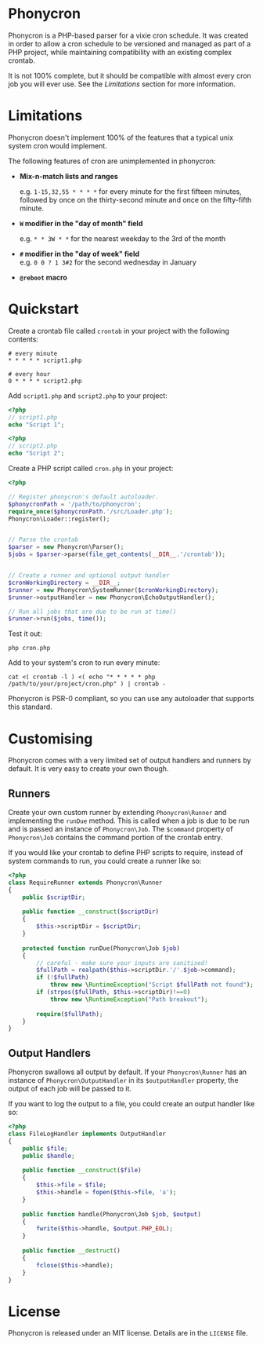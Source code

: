 Phonycron
=========

Phonycron is a PHP-based parser for a vixie cron schedule. It was created in
order to allow a cron  schedule to be versioned and managed as part of a PHP
project, while maintaining compatibility  with an existing complex crontab.

It is not 100% complete, but it should be compatible with almost every cron job
you will ever use.  See the *Limitations* section for more information.


Limitations
===========

Phonycron doesn't implement 100% of the features that a typical unix system cron
would implement.

The following features of cron are unimplemented in phonycron:

* **Mix-n-match lists and ranges**  
  
  e.g. `1-15,32,55 * * * *` for every minute for the first fifteen  minutes,
  followed by once on the thirty-second minute and once on  the fifty-fifth
  minute.

* **`W` modifier in the "day of month" field**  

  e.g. `* * 3W * *` for the nearest weekday to the 3rd of the month

* **`#` modifier in the "day of week" field**  
  e.g. ``0 0 ? 1 3#2`` for the second wednesday in January

* **`@reboot` macro**
 

Quickstart
==========

Create a crontab file called `crontab` in your project with the following
contents:

```
# every minute
* * * * * script1.php

# every hour
0 * * * * script2.php
```


Add `script1.php` and `script2.php` to your project:

```php
<?php
// script1.php
echo "Script 1";
```

```php
<?php
// script2.php
echo "Script 2";
```

Create a PHP script called `cron.php` in your project:

```php
<?php

// Register phonycron's default autoloader.
$phonycronPath = '/path/to/phonycron';
require_once($phonycronPath.'/src/Loader.php');
Phonycron\Loader::register();


// Parse the crontab 
$parser = new Phonycron\Parser();
$jobs = $parser->parse(file_get_contents(__DIR__.'/crontab'));


// Create a runner and optional output handler
$cronWorkingDirectory = __DIR__;
$runner = new Phonycron\SystemRunner($cronWorkingDirectory);
$runner->outputHandler = new Phonycron\EchoOutputHandler();

// Run all jobs that are due to be run at time()
$runner->run($jobs, time());

```

Test it out:

    php cron.php


Add to your system's cron to run every minute:

```
cat <( crontab -l ) <( echo "* * * * * php /path/to/your/project/cron.php" ) | crontab -
```

Phonycron is PSR-0 compliant, so you can use any autoloader that supports this
standard.


Customising
===========

Phonycron comes with a very limited set of output handlers and runners by
default. It is very easy to create your own though.

Runners
-------

Create your own custom runner by extending `Phonycron\Runner` and implementing
the `runDue` method. This is called when a job is due to be run and is passed an
instance of `Phonycron\Job`. The  `$command` property of `Phonycron\Job`
contains the command portion of the crontab entry.

If you would like your crontab to define PHP scripts to require, instead of
system commands to run, you could create a runner like so:

```php
<?php
class RequireRunner extends Phonycron\Runner
{
    public $scriptDir;
    
    public function __construct($scriptDir)
    {
        $this->scriptDir = $scriptDir;
    }
    
    protected function runDue(Phonycron\Job $job)
    {
        // careful - make sure your inputs are sanitised!
        $fullPath = realpath($this->scriptDir.'/'.$job->command);
        if (!$fullPath)
            throw new \RuntimeException("Script $fullPath not found");
        if (strpos($fullPath, $this->scriptDir)!==0)
            throw new \RuntimeException("Path breakout");
        
        require($fullPath);
    }
}
```


Output Handlers
---------------

Phonycron swallows all output by default. If your `Phonycron\Runner` has an
instance of `Phonycron\OutputHandler` in its `$outputHandler` property, the
output of each job will be passed to it.

If you want to log the output to a file, you could create an output handler like
so:
 

```php
<?php
class FileLogHandler implements OutputHandler
{
    public $file;
    public $handle;
    
    public function __construct($file)
    {
        $this->file = $file;
        $this->handle = fopen($this->file, 'a');
    }
    
    public function handle(Phonycron\Job $job, $output)
    {
        fwrite($this->handle, $output.PHP_EOL);
    }
    
    public function __destruct()
    {
        fclose($this->handle);
    }
}

```


License
=======

Phonycron is released under an MIT license. Details are in the `LICENSE` file.

